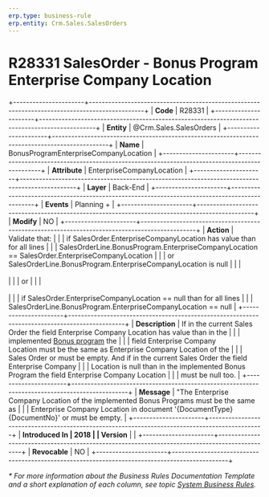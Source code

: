 ```yaml
---
erp.type: business-rule
erp.entity: Crm.Sales.SalesOrders
---
```


# R28331 SalesOrder - Bonus Program Enterprise Company Location
+----------------------+-----------------------------------------------------------------------------------------------+
| **Code**             | R28331                                                                                        |
+----------------------+-----------------------------------------------------------------------------------------------+
| **Entity**           | @Crm.Sales.SalesOrders                                                                        |
+----------------------+-----------------------------------------------------------------------------------------------+
| **Name**             | BonusProgramEnterpriseCompanyLocation                                                         |
+----------------------+-----------------------------------------------------------------------------------------------+
| **Attribute**        | EnterpriseCompanyLocation                                                                     |
+----------------------+-----------------------------------------------------------------------------------------------+
| **Layer**            | Back-End                                                                                      |
+----------------------+-----------------------------------------------------------------------------------------------+
| **Events**           | Planning +                                                                                    |
+----------------------+-----------------------------------------------------------------------------------------------+
| **Modify**           | NO                                                                                            |
+----------------------+-----------------------------------------------------------------------------------------------+
| **Action**           | Validate that:                                                                                |
|                      | if SalesOrder.EnterpriseCompanyLocation has value than for all lines                          |
|                      | SalesOrderLine.BonusProgram.EnterpriseCompanyLocation == SalesOrder.EnterpriseCompanyLocation |
|                      | or SalesOrderLine.BonusProgram.EnterpriseCompanyLocation is null                              |
|                      | <br/><br/>                                                                                    |
|                      | or                                                                                            |
|                      | <br/><br/>                                                                                    |
|                      | if SalesOrder.EnterpriseCompanyLocation == null than for all lines                            |
|                      | SalesOrderLine.BonusProgram.EnterpriseCompanyLocation == null                                 |
+----------------------+-----------------------------------------------------------------------------------------------+
| **Description**      | If in the current Sales Order the field Enterprise Company Location has value than in the     |
|                      | implemented [Bonus program](xref:bonus-program) the                                           |
|                      | field Enterprise Company Location must be the same as Enterprise Company Location of the      |
|                      | Sales Order or must be empty. And if in the current Sales Order the field Enterprise Company  |
|                      | Location is null than in the implemented Bonus Program the field Enterprise Company Location  |
|                      | must be null too.                                                                             |
+----------------------+-----------------------------------------------------------------------------------------------+
| **Message**          | \"The Enterprise Company Location of the implemented Bonus Programs must be the same as       |
|                      | Enterprise Company Location in document \'{DocumentType} {DocumentNo}\' or must be empty.     |
+----------------------+-----------------------------------------------------------------------------------------------+
| **Introduced In      | 2018                                                                                          |
| Version**            |                                                                                               |
+----------------------+-----------------------------------------------------------------------------------------------+
| **Revocable**        | NO                                                                                            |
+----------------------+-----------------------------------------------------------------------------------------------+

*\* For more information about the Business Rules Documentation Template and a short explanation of each column, see
topic [System Business Rules](../templates/template-description-system-business-rules.md).*
